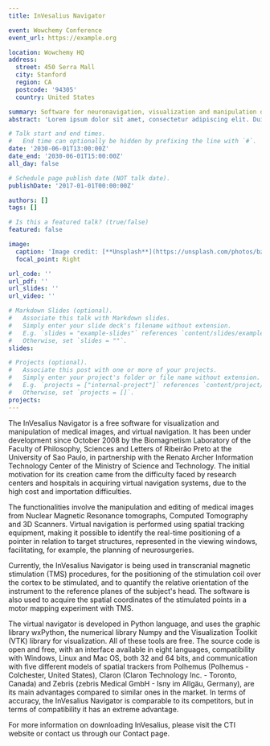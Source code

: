 ```yaml
---
title: InVesalius Navigator

event: Wowchemy Conference
event_url: https://example.org

location: Wowchemy HQ
address:
  street: 450 Serra Mall
  city: Stanford
  region: CA
  postcode: '94305'
  country: United States

summary: Software for neuronavigation, visualization and manipulation of medical images.
abstract: 'Lorem ipsum dolor sit amet, consectetur adipiscing elit. Duis posuere tellusac convallis placerat. Proin tincidunt magna sed ex sollicitudin condimentum. Sed ac faucibus dolor, scelerisque sollicitudin nisi. Cras purus urna, suscipit quis sapien eu, pulvinar tempor diam.'

# Talk start and end times.
#   End time can optionally be hidden by prefixing the line with `#`.
date: '2030-06-01T13:00:00Z'
date_end: '2030-06-01T15:00:00Z'
all_day: false

# Schedule page publish date (NOT talk date).
publishDate: '2017-01-01T00:00:00Z'

authors: []
tags: []

# Is this a featured talk? (true/false)
featured: false

image:
  caption: 'Image credit: [**Unsplash**](https://unsplash.com/photos/bzdhc5b3Bxs)'
  focal_point: Right

url_code: ''
url_pdf: ''
url_slides: ''
url_video: ''

# Markdown Slides (optional).
#   Associate this talk with Markdown slides.
#   Simply enter your slide deck's filename without extension.
#   E.g. `slides = "example-slides"` references `content/slides/example-slides.md`.
#   Otherwise, set `slides = ""`.
slides:

# Projects (optional).
#   Associate this post with one or more of your projects.
#   Simply enter your project's folder or file name without extension.
#   E.g. `projects = ["internal-project"]` references `content/project/deep-learning/index.md`.
#   Otherwise, set `projects = []`.
projects:
---
```



The InVesalius Navigator is a free software for visualization and manipulation of medical images, and virtual navigation. It has been under development since October 2008 by the Biomagnetism Laboratory of the Faculty of Philosophy, Sciences and Letters of Ribeirão Preto at the University of Sao Paulo, in partnership with the Renato Archer Information Technology Center of the Ministry of Science and Technology. The initial motivation for its creation came from the difficulty faced by research centers and hospitals in acquiring virtual navigation systems, due to the high cost and importation difficulties.

The functionalities involve the manipulation and editing of medical images from Nuclear Magnetic Resonance tomographs, Computed Tomography and 3D Scanners. Virtual navigation is performed using spatial tracking equipment, making it possible to identify the real-time positioning of a pointer in relation to target structures, represented in the viewing windows, facilitating, for example, the planning of neurosurgeries.

Currently, the InVesalius Navigator is being used in transcranial magnetic stimulation (TMS) procedures, for the positioning of the stimulation coil over the cortex to be stimulated, and to quantify the relative orientation of the instrument to the reference planes of the subject's head. The software is also used to acquire the spatial coordinates of the stimulated points in a motor mapping experiment with TMS.

The virtual navigator is developed in Python language, and uses the graphic library wxPython, the numerical library Numpy and the Visualization Toolkit (VTK) library for visualization. All of these tools are free. The source code is open and free, with an interface available in eight languages, compatibility with Windows, Linux and Mac OS, both 32 and 64 bits, and communication with five different models of spatial trackers from Polhemus (Polhemus - Colchester, United States), Claron (Claron Technology Inc. - Toronto, Canada) and Zebris (zebris Medical GmbH - Isny im Allgäu, Germany), are its main advantages compared to similar ones in the market. In terms of accuracy, the InVesalius Navigator is comparable to its competitors, but in terms of compatibility it has an extreme advantage.

For more information on downloading InVesalius, please visit the CTI website or contact us through our Contact page.
